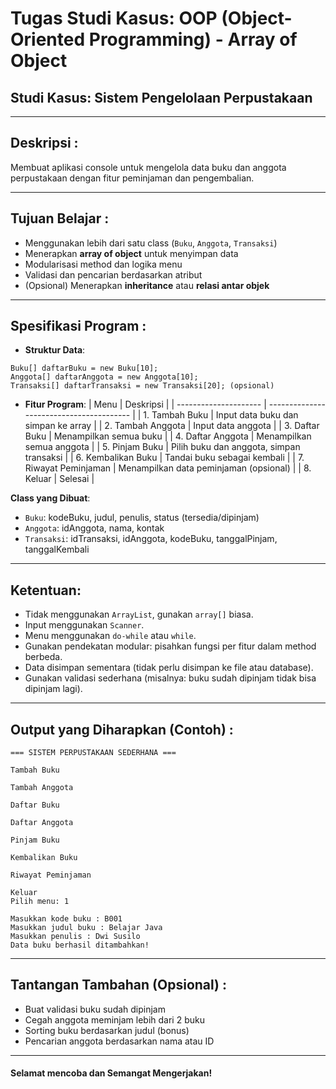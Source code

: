 # Tugas Studi Kasus: OOP (Object-Oriented Programming) - Array of Object
## Studi Kasus: Sistem Pengelolaan Perpustakaan

---

## Deskripsi :
Membuat aplikasi console untuk mengelola data buku dan anggota perpustakaan dengan fitur peminjaman dan pengembalian.

---

## Tujuan Belajar :
- Menggunakan lebih dari satu class (`Buku`, `Anggota`, `Transaksi`)
- Menerapkan **array of object** untuk menyimpan data
- Modularisasi method dan logika menu
- Validasi dan pencarian berdasarkan atribut
- (Opsional) Menerapkan **inheritance** atau **relasi antar objek**

---

## Spesifikasi Program :
- **Struktur Data**:
```
Buku[] daftarBuku = new Buku[10];
Anggota[] daftarAnggota = new Anggota[10];
Transaksi[] daftarTransaksi = new Transaksi[20]; (opsional)

```
- **Fitur Program**:
| Menu                  | Deskripsi                                |
| --------------------- | ---------------------------------------- |
| 1. Tambah Buku        | Input data buku dan simpan ke array      |
| 2. Tambah Anggota     | Input data anggota                       |
| 3. Daftar Buku        | Menampilkan semua buku                   |
| 4. Daftar Anggota     | Menampilkan semua anggota                |
| 5. Pinjam Buku        | Pilih buku dan anggota, simpan transaksi |
| 6. Kembalikan Buku    | Tandai buku sebagai kembali              |
| 7. Riwayat Peminjaman | Menampilkan data peminjaman (opsional)   |
| 8. Keluar             | Selesai                                  |

**Class yang Dibuat**:
- `Buku`: kodeBuku, judul, penulis, status (tersedia/dipinjam)
- `Anggota`: idAnggota, nama, kontak
- `Transaksi`: idTransaksi, idAnggota, kodeBuku, tanggalPinjam, tanggalKembali

---

## Ketentuan:
- Tidak menggunakan `ArrayList`, gunakan `array[]` biasa.
- Input menggunakan `Scanner`.
- Menu menggunakan `do-while` atau `while`.
- Gunakan pendekatan modular: pisahkan fungsi per fitur dalam method berbeda.
- Data disimpan sementara (tidak perlu disimpan ke file atau database).
- Gunakan validasi sederhana (misalnya: buku sudah dipinjam tidak bisa dipinjam lagi).

---

## Output yang Diharapkan (Contoh) :
```
=== SISTEM PERPUSTAKAAN SEDERHANA ===

Tambah Buku

Tambah Anggota

Daftar Buku

Daftar Anggota

Pinjam Buku

Kembalikan Buku

Riwayat Peminjaman

Keluar
Pilih menu: 1

Masukkan kode buku : B001
Masukkan judul buku : Belajar Java
Masukkan penulis : Dwi Susilo
Data buku berhasil ditambahkan!

```
---

## Tantangan Tambahan (Opsional) :
- Buat validasi buku sudah dipinjam
- Cegah anggota meminjam lebih dari 2 buku
- Sorting buku berdasarkan judul (bonus)
- Pencarian anggota berdasarkan nama atau ID

---

#### Selamat mencoba dan Semangat Mengerjakan!